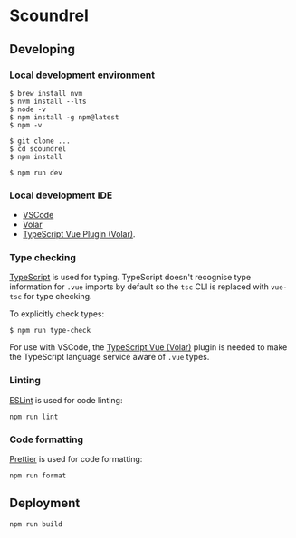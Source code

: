 # Scoundrel

## Developing

### Local development environment

```
$ brew install nvm
$ nvm install --lts
$ node -v
$ npm install -g npm@latest
$ npm -v

$ git clone ...
$ cd scoundrel
$ npm install

$ npm run dev
```

### Local development IDE

- [VSCode](https://code.visualstudio.com/)
- [Volar](https://marketplace.visualstudio.com/items?itemName=Vue.volar)
- [TypeScript Vue Plugin (Volar)](https://marketplace.visualstudio.com/items?itemName=Vue.vscode-typescript-vue-plugin).

### Type checking

[TypeScript](https://www.typescriptlang.org) is used for typing. TypeScript doesn't recognise type information for 
`.vue` imports by default so the `tsc` CLI is replaced with `vue-tsc` for type checking. 

To explicitly check types:

```
$ npm run type-check
```

For use with VSCode, the 
[TypeScript Vue (Volar)](https://marketplace.visualstudio.com/items?itemName=Vue.vscode-typescript-vue-plugin) plugin
is needed to make the TypeScript language service aware of `.vue` types.


### Linting

[ESLint](https://eslint.org/) is used for code linting:

```
npm run lint
```

### Code formatting

[Prettier](http://prettier.io) is used for code formatting:

```
npm run format
```

## Deployment

```
npm run build
```
